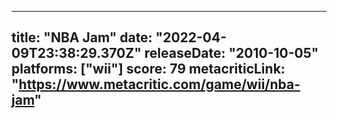 
---
title: "NBA Jam"
date: "2022-04-09T23:38:29.370Z"
releaseDate: "2010-10-05"
platforms: ["wii"]
score: 79
metacriticLink: "https://www.metacritic.com/game/wii/nba-jam"
---
